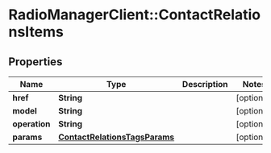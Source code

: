 # RadioManagerClient::ContactRelationsItems

## Properties
Name | Type | Description | Notes
------------ | ------------- | ------------- | -------------
**href** | **String** |  | [optional] 
**model** | **String** |  | [optional] 
**operation** | **String** |  | [optional] 
**params** | [**ContactRelationsTagsParams**](ContactRelationsTagsParams.md) |  | [optional] 


